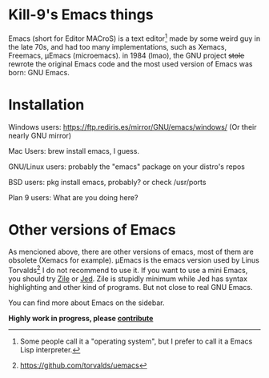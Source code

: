 # Kill-9's Emacs things

Emacs (short for Editor MACroS) is a text editor[^1] made by some
weird guy in the late 70s, and had too many implementations, such as
Xemacs, Freemacs, µEmacs (microemacs). in 1984 (lmao), the GNU project ~~stole~~
rewrote the original Emacs code and the most used version of Emacs was
born: GNU Emacs.

# Installation

Windows users: <https://ftp.rediris.es/mirror/GNU/emacs/windows/> (Or their nearly GNU mirror)

Mac Users: brew install emacs, I guess.

GNU/Linux users: probably the "emacs" package on your distro's repos

BSD users: pkg install emacs, probably? or check /usr/ports

Plan 9 users: What are you doing here?

# Other versions of Emacs

As mencioned above, there are other versions of emacs, most of them
are obsolete (Xemacs for example).  µEmacs is the emacs version used
by Linus Torvalds[^2] I do not recommend to use it. If you want to use
a mini Emacs, you should try [Zile](https://gnu.org/software/zile) or
[Jed](http://www.jedsoft.org/jed/). Zile is stupidly minimum while Jed
has syntax highlighting and other kind of programs. But not close to
real GNU Emacs.

You can find more about Emacs on the sidebar.

**Highly work in progress, please [contribute](https://gitlab.com/qorg11/kill9)**

[^1]: Some people call it a "operating system", but I prefer to call it a Emacs Lisp interpreter. 
[^2]: <https://github.com/torvalds/uemacs>
